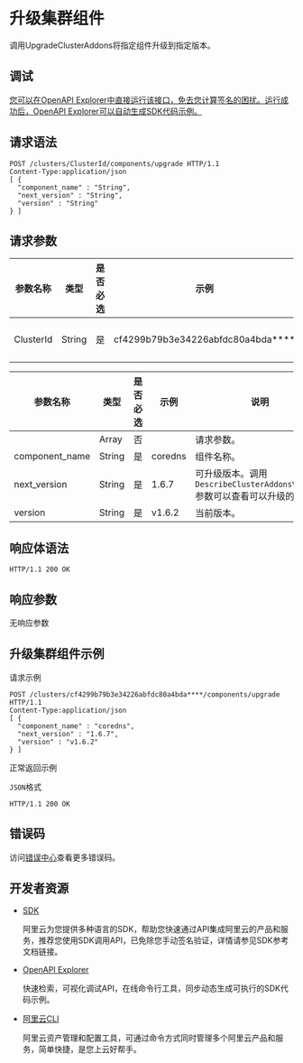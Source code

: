 # 升级集群组件

调用UpgradeClusterAddons将指定组件升级到指定版本。

## 调试

[您可以在OpenAPI Explorer中直接运行该接口，免去您计算签名的困扰。运行成功后，OpenAPI Explorer可以自动生成SDK代码示例。](https://api.aliyun.com/#product=CS&api=UpgradeClusterAddons&type=ROA&version=2015-12-15)

## 请求语法

```
POST /clusters/ClusterId/components/upgrade HTTP/1.1 
Content-Type:application/json
[ {
  "component_name" : "String",
  "next_version" : "String",
  "version" : "String"
} ]
```

## 请求参数

|参数名称|类型|是否必选|示例|说明|
|----|--|----|--|--|
|ClusterId|String|是|cf4299b79b3e34226abfdc80a4bda\*\*\*\*|集群ID。 |

|参数名称|类型|是否必选|示例|说明|
|----|--|----|--|--|
| |Array|否| |请求参数。 |
|component\_name|String|是|coredns|组件名称。 |
|next\_version|String|是|1.6.7|可升级版本。调用`DescribeClusterAddonsVersion`参数可以查看可以升级的版本。 |
|version|String|是|v1.6.2|当前版本。 |

## 响应体语法

```
HTTP/1.1 200 OK
```

## 响应参数

无响应参数

## 升级集群组件示例

请求示例

```
POST /clusters/cf4299b79b3e34226abfdc80a4bda****/components/upgrade HTTP/1.1 
Content-Type:application/json
[ {
  "component_name" : "coredns",
  "next_version" : "1.6.7",
  "version" : "v1.6.2"
} ]
```

正常返回示例

`JSON`格式

```
HTTP/1.1 200 OK
```

## 错误码

访问[错误中心](https://error-center.aliyun.com/status/product/CS)查看更多错误码。

## 开发者资源

-   [SDK](https://next.api.aliyun.com/api-tools/sdk/CS?version=2015-12-15&)

    阿里云为您提供多种语言的SDK，帮助您快速通过API集成阿里云的产品和服务，推荐您使用SDK调用API，已免除您手动签名验证，详情请参见SDK参考文档链接。

-   [OpenAPI Explorer](https://next.api.aliyun.com/api/CS/2015-12-15/UpgradeClusterAddons)

    快速检索，可视化调试API，在线命令行工具，同步动态生成可执行的SDK代码示例。

-   [阿里云CLI](https://github.com/aliyun/aliyun-cli)

    阿里云资产管理和配置工具，可通过命令方式同时管理多个阿里云产品和服务，简单快捷，是您上云好帮手。


